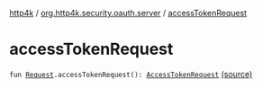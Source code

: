 [http4k](../index.md) / [org.http4k.security.oauth.server](index.md) / [accessTokenRequest](./access-token-request.md)

# accessTokenRequest

`fun `[`Request`](../org.http4k.core/-request/index.md)`.accessTokenRequest(): `[`AccessTokenRequest`](-access-token-request/index.md) [(source)](https://github.com/http4k/http4k/blob/master/http4k-security-oauth/src/main/kotlin/org/http4k/security/oauth/server/AccessTokenRequest.kt#L20)